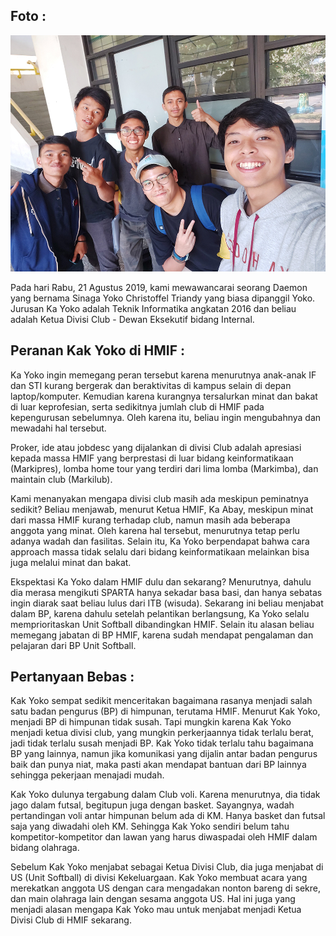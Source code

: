  ## Foto :
![foto](./foto-16518070-16518132-16518190-16518191-16518201.jpg) 
 
 Pada hari Rabu, 21 Agustus 2019, kami mewawancarai seorang Daemon yang bernama Sinaga Yoko Christoffel Triandy yang biasa dipanggil Yoko. Jurusan Ka Yoko adalah Teknik Informatika angkatan 2016 dan beliau adalah Ketua Divisi Club - Dewan Eksekutif bidang Internal.

## Peranan Kak Yoko di HMIF :

   Ka Yoko ingin memegang peran tersebut karena menurutnya anak-anak IF dan STI kurang bergerak dan beraktivitas di kampus selain di depan laptop/komputer. Kemudian karena kurangnya tersalurkan minat dan bakat di luar keprofesian, serta sedikitnya jumlah club di HMIF pada kepengurusan sebelumnya. Oleh karena itu, beliau ingin mengubahnya dan mewadahi hal tersebut.
    
   Proker, ide atau jobdesc yang dijalankan di divisi Club adalah apresiasi kepada massa HMIF yang berprestasi di luar bidang keinformatikaan (Markipres), lomba home tour yang terdiri dari lima lomba (Markimba), dan maintain club (Markilub).
    
   Kami menanyakan mengapa divisi club masih ada meskipun peminatnya sedikit? Beliau menjawab, menurut Ketua HMIF, Ka Abay, meskipun minat dari massa HMIF kurang terhadap club, namun masih ada beberapa anggota yang minat. Oleh karena hal tersebut, menurutnya tetap perlu adanya wadah dan fasilitas. Selain itu, Ka Yoko berpendapat bahwa cara approach massa tidak selalu dari bidang keinformatikaan melainkan bisa juga melalui minat dan bakat.
    
   Ekspektasi Ka Yoko dalam HMIF dulu dan sekarang? 
   Menurutnya, dahulu dia merasa mengikuti SPARTA hanya sekadar basa basi, dan hanya sebatas ingin diarak saat beliau lulus dari ITB (wisuda). Sekarang ini beliau menjabat dalam BP, karena dahulu setelah pelantikan berlangsung, Ka Yoko selalu memprioritaskan Unit Softball dibandingkan HMIF. Selain itu alasan beliau memegang jabatan di BP HMIF, karena sudah mendapat pengalaman dan pelajaran dari BP Unit Softball.

## Pertanyaan Bebas :

 Kak Yoko sempat sedikit menceritakan bagaimana rasanya menjadi salah satu badan pengurus (BP) di himpunan, terutama HMIF. Menurut Kak Yoko, menjadi BP di himpunan tidak susah. Tapi mungkin karena Kak Yoko menjadi ketua divisi club, yang mungkin perkerjaannya tidak terlalu berat, jadi tidak terlalu susah menjadi BP. Kak Yoko tidak terlalu tahu bagaimana BP yang lainnya, namun jika komunikasi yang dijalin antar badan pengurus baik dan punya niat, maka pasti akan mendapat bantuan dari BP lainnya sehingga pekerjaan menajadi mudah.
 
Kak Yoko dulunya tergabung dalam Club voli. Karena menurutnya, dia tidak jago dalam futsal, begitupun juga dengan basket. Sayangnya, wadah pertandingan voli antar himpunan belum ada di KM. Hanya basket dan futsal saja yang diwadahi oleh KM. Sehingga Kak Yoko sendiri belum tahu kompetitor-kompetitor dan lawan yang harus diwaspadai oleh HMIF dalam bidang olahraga.

Sebelum Kak Yoko menjabat sebagai Ketua Divisi Club, dia juga menjabat di US (Unit Softball) di divisi Kekeluargaan. Kak Yoko membuat acara yang merekatkan anggota US dengan cara mengadakan nonton bareng di sekre, dan main olahraga lain dengan sesama anggota US. Hal ini juga yang menjadi alasan mengapa Kak Yoko mau untuk menjabat menjadi Ketua Divisi Club di HMIF sekarang.
